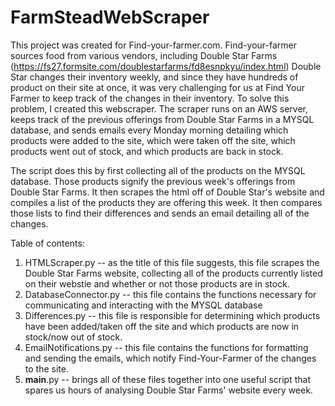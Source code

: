 # FarmSteadWebScraper

This project was created for Find-your-farmer.com. Find-your-farmer sources food from various vendors, including Double Star Farms (https://fs27.formsite.com/doublestarfarms/fd8esnpkyu/index.html)
Double Star changes their inventory weekly, and since they have hundreds of product on their site at once, it was very challenging for us at Find Your Farmer to keep track of the changes in their inventory.
To solve this problem, I created this webscraper. The scraper runs on an AWS server, keeps track of the previous offerings from Double Star Farms in a MYSQL database, and sends emails every Monday morning 
detailing which products were added to the site, which were taken off the site, which products went out of stock, and which products are back in stock. 

The script does this by first collecting all of the products on the MYSQL database. Those products signify the previous week's offerings from Double Star Farms. 
It then scrapes the html off of Double Star's website and compiles a list of the products they are offering this week. It then compares those lists to find their differences and sends an email detailing all of the changes. 

Table of contents: 
1. HTMLScraper.py -- as the title of this file suggests, this file scrapes the Double Star Farms website, collecting all of the products currently listed on their webstie and whether or not those products are in stock. 
2. DatabaseConnector.py -- this file contains the functions necessary for communicating and interacting with the MYSQL database
3. Differences.py -- this file is responsible for determining which products have been added/taken off the site and which products are now in stock/now out of stock. 
4. EmailNotifications.py -- this file contains the functions for formatting and sending the emails, which notify Find-Your-Farmer of the changes to the site.
5. __main__.py -- brings all of these files together into one useful script that spares us hours of analysing Double Star Farms' website every week. 
